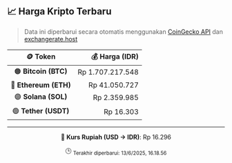 

<!-- HARGA_KRIPTO -->
## 📈 Harga Kripto Terbaru

> Data ini diperbarui secara otomatis menggunakan [CoinGecko API](https://www.coingecko.com/) dan [exchangerate.host](https://exchangerate.host/)

<div align="center">

| 🪙 Token | 💰 Harga (IDR) |
|:------:|---------------:|
| 🟠 **Bitcoin (BTC)**   | Rp 1.707.217.548 |
| 🔵 **Ethereum (ETH)**  | Rp 41.050.727 |
| 🟣 **Solana (SOL)**    | Rp 2.359.985 |
| 🟢 **Tether (USDT)**   | Rp 16.303 |

---

💱 **Kurs Rupiah (USD → IDR)**: Rp 16.296

🕒 <sub>Terakhir diperbarui: 13/6/2025, 16.18.56</sub>

</div>
<!-- /HARGA_KRIPTO -->